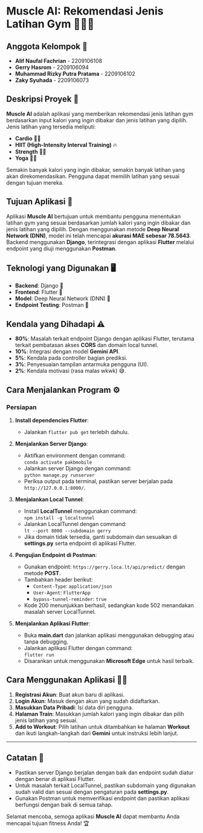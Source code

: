 # Muscle AI: Rekomendasi Jenis Latihan Gym 🏋️‍♂️💪

## Anggota Kelompok 👥
- **Alif Naufal Fachrian** - 2209106108
- **Gerry Hasrom** - 2209106094
- **Muhammad Rizky Putra Pratama** - 2209106102
- **Zaky Syuhada** - 2209106073

## Deskripsi Proyek 📝
**Muscle AI** adalah aplikasi yang memberikan rekomendasi jenis latihan gym berdasarkan input kalori yang ingin dibakar dan jenis latihan yang dipilih. Jenis latihan yang tersedia meliputi:

- **Cardio** 🏃‍♂️
- **HIIT (High-Intensity Interval Training)** 🔥
- **Strength** 🏋️‍♀️
- **Yoga** 🧘‍♂️

Semakin banyak kalori yang ingin dibakar, semakin banyak latihan yang akan direkomendasikan. Pengguna dapat memilih latihan yang sesuai dengan tujuan mereka.

## Tujuan Aplikasi 🎯
Aplikasi **Muscle AI** bertujuan untuk membantu pengguna menentukan latihan gym yang sesuai berdasarkan jumlah kalori yang ingin dibakar dan jenis latihan yang dipilih. Dengan menggunakan metode **Deep Neural Network (DNN)**, model ini telah mencapai **akurasi MAE sebesar 78.5643**. Backend menggunakan **Django**, terintegrasi dengan aplikasi **Flutter** melalui endpoint yang diuji menggunakan **Postman**.

## Teknologi yang Digunakan 🖥️
- **Backend**: Django 🐍
- **Frontend**: Flutter 📱
- **Model**: Deep Neural Network (DNN) 🧠
- **Endpoint Testing**: Postman 🚀

## Kendala yang Dihadapi ⚠️
- **80%**: Masalah terkait endpoint Django dengan aplikasi Flutter, terutama terkait pembatasan akses **CORS** dan domain local tunnel.
- **10%**: Integrasi dengan model **Gemini API**.
- **5%**: Kendala pada controller bagian prediksi.
- **3%**: Penyesuaian tampilan antarmuka pengguna (UI).
- **2%**: Kendala motivasi (rasa malas wkwk) 😅.

## Cara Menjalankan Program ⚙️

### Persiapan
1. **Install dependencies Flutter**:
   - Jalankan `flutter pub get` terlebih dahulu.

2. **Menjalankan Server Django**:
   - Aktifkan environment dengan command:  
     `conda activate pakbmobile`
   - Jalankan server Django dengan command:  
     `python manage.py runserver`
   - Periksa output pada terminal, pastikan server berjalan pada `http://127.0.0.1:8000/`.

3. **Menjalankan Local Tunnel**:
   - Install **LocalTunnel** menggunakan command:  
     `npm install -g localtunnel`
   - Jalankan LocalTunnel dengan command:  
     `lt --port 8000 --subdomain gerry`
   - Jika domain tidak tersedia, ganti subdomain dan sesuaikan di **settings.py** serta endpoint di aplikasi Flutter.

4. **Pengujian Endpoint di Postman**:
   - Gunakan endpoint: `https://gerry.loca.lt/api/predict/` dengan metode **POST**.
   - Tambahkan header berikut:
     - `Content-Type`: `application/json`
     - `User-Agent`: `FlutterApp`
     - `bypass-tunnel-reminder`: `true`
   - Kode 200 menunjukkan berhasil, sedangkan kode 502 menandakan masalah server LocalTunnel.

5. **Menjalankan Aplikasi Flutter**:
   - Buka **main.dart** dan jalankan aplikasi menggunakan debugging atau tanpa debugging.
   - Jalankan aplikasi Flutter dengan command:  
     `flutter run`
   - Disarankan untuk menggunakan **Microsoft Edge** untuk hasil terbaik.

## Cara Menggunakan Aplikasi 🧑‍💻

1. **Registrasi Akun**: Buat akun baru di aplikasi.
2. **Login Akun**: Masuk dengan akun yang sudah didaftarkan.
3. **Masukkan Data Pribadi**: Isi data diri pengguna.
4. **Halaman Train**: Masukkan jumlah kalori yang ingin dibakar dan pilih jenis latihan yang sesuai.
5. **Add to Workout**: Pilih latihan untuk ditambahkan ke halaman **Workout** dan ikuti langkah-langkah dari **Gemini** untuk instruksi lebih lanjut.

---

## Catatan 📌
- Pastikan server Django berjalan dengan baik dan endpoint sudah diatur dengan benar di aplikasi Flutter.
- Untuk masalah terkait LocalTunnel, pastikan subdomain yang digunakan sudah valid dan sesuai dengan pengaturan pada **settings.py**.
- Gunakan Postman untuk memverifikasi endpoint dan pastikan aplikasi berfungsi dengan baik di semua tahap.

Selamat mencoba, semoga aplikasi **Muscle AI** dapat membantu Anda mencapai tujuan fitness Anda! 🏆
